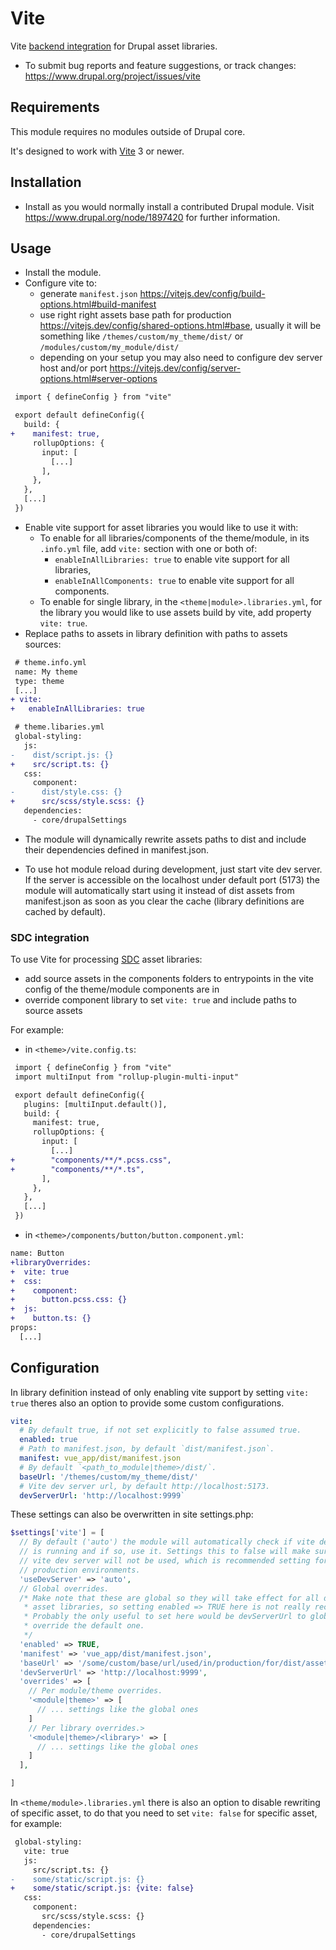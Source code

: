 # Vite

Vite [backend integration](https://vitejs.dev/guide/backend-integration) for Drupal asset libraries.

* To submit bug reports and feature suggestions, or track changes:
   <https://www.drupal.org/project/issues/vite>

## Requirements

This module requires no modules outside of Drupal core.

It's designed to work with [Vite](https://vitejs.dev) 3 or newer.

## Installation

* Install as you would normally install a contributed Drupal module. Visit
   <https://www.drupal.org/node/1897420> for further information.

## Usage

* Install the module.
* Configure vite to:
  * generate `manifest.json`
     <https://vitejs.dev/config/build-options.html#build-manifest>
  * use right right assets base path for production
     <https://vitejs.dev/config/shared-options.html#base>,
     usually it will be something like `/themes/custom/my_theme/dist/`
     or `/modules/custom/my_module/dist/`
  * depending on your setup you may also need to configure dev server host
     and/or port <https://vitejs.dev/config/server-options.html#server-options>

```diff
 import { defineConfig } from "vite"

 export default defineConfig({
   build: {
+    manifest: true,
     rollupOptions: {
       input: [
         [...]
       ],
     },
   },
   [...]
 })
```

* Enable vite support for asset libraries you would like to use it with:
  * To enable for all libraries/components of the theme/module, in its
    `.info.yml` file, add `vite:` section with one or both of:
    * `enableInAllLibraries: true` to enable vite support for all libraries,
    * `enableInAllComponents: true` to enable vite support for all components.
  * To enable for single library, in the `<theme|module>.libraries.yml`, for
    the library you would like to use assets build by vite, add property
    `vite: true`.
* Replace paths to assets in library definition with paths to assets sources:

```diff
 # theme.info.yml
 name: My theme
 type: theme
 [...]
+ vite:
+   enableInAllLibraries: true
```

```diff
 # theme.libaries.yml
 global-styling:
   js:
-    dist/script.js: {}
+    src/script.ts: {}
   css:
     component:
-      dist/style.css: {}
+      src/scss/style.scss: {}
   dependencies:
     - core/drupalSettings
```

* The module will dynamically rewrite assets paths to dist and include
   their dependencies defined in manifest.json.

* To use hot module reload during development, just start vite dev server.
   If the server is accessible on the localhost under default port (5173)
   the module will automatically start using it instead of dist assets
   from manifest.json as soon as you clear the cache (library definitions
   are cached by default).

### SDC integration

To use Vite for processing [SDC](https://www.drupal.org/docs/develop/theming-drupal/using-single-directory-components)
asset libraries:

* add source assets in the components folders to entrypoints in the vite config of the theme/module components are in
* override component library to set `vite: true` and include paths to source assets

For example:

* in `<theme>/vite.config.ts`:

```diff
 import { defineConfig } from "vite"
 import multiInput from "rollup-plugin-multi-input"

 export default defineConfig({
   plugins: [multiInput.default()],
   build: {
     manifest: true,
     rollupOptions: {
       input: [
         [...]
+        "components/**/*.pcss.css",
+        "components/**/*.ts",
       ],
     },
   },
   [...]
 })
```

* in `<theme>/components/button/button.component.yml`:

```diff
name: Button
+libraryOverrides:
+  vite: true
+  css:
+    component:
+      button.pcss.css: {}
+  js:
+    button.ts: {}
props:
  [...]
```

## Configuration

In library definition instead of only enabling vite support by setting
`vite: true` theres also an option to provide some custom configurations.

```yaml
vite:
  # By default true, if not set explicitly to false assumed true.
  enabled: true
  # Path to manifest.json, by default `dist/manifest.json`.
  manifest: vue_app/dist/manifest.json
  # By default `<path_to_module|theme>/dist/`.
  baseUrl: '/themes/custom/my_theme/dist/'
  # Vite dev server url, by default http://localhost:5173.
  devServerUrl: 'http://localhost:9999`

```

These settings can also be overwritten in site settings.php:

```php
$settings['vite'] = [
  // By default ('auto') the module will automatically check if vite dev server
  // is running and if so, use it. Settings this to false will make sure that
  // vite dev server will not be used, which is recommended setting for
  // production environments.
  'useDevServer' => 'auto',
  // Global overrides.
  /* Make note that these are global so they will take effect for all drupal
   * asset libraries, so setting enabled => TRUE here is not really recommended.
   * Probably the only useful to set here would be devServerUrl to globally
   * override the default one.
   */
  'enabled' => TRUE,
  'manifest' => 'vue_app/dist/manifest.json',
  'baseUrl' => '/some/custom/base/url/used/in/production/for/dist/assets/',
  'devServerUrl' => 'http://localhost:9999',
  'overrides' => [
    // Per module/theme overrides.
    '<module|theme>' => [
      // ... settings like the global ones
    ]
    // Per library overrides.>
    '<module|theme>/<library>' => [
      // ... settings like the global ones
    ]
  ],

]

```

In `<theme/module>.libraries.yml` there is also an option to disable rewriting
of specific asset, to do that you need to set `vite: false` for specific asset,
for example:

```diff
 global-styling:
   vite: true
   js:
     src/script.ts: {}
-    some/static/script.js: {}
+    some/static/script.js: {vite: false}
   css:
     component:
       src/scss/style.scss: {}
     dependencies:
       - core/drupalSettings
```
